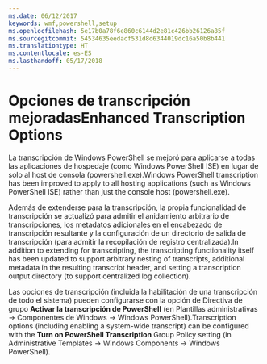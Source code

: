 ```yaml
---
ms.date: 06/12/2017
keywords: wmf,powershell,setup
ms.openlocfilehash: 5e17b0a78f6e860c6144d2e81c426bb26126a85f
ms.sourcegitcommit: 54534635eedacf531d8d6344019dc16a50b8b441
ms.translationtype: HT
ms.contentlocale: es-ES
ms.lasthandoff: 05/17/2018
---
```

# <a name="enhanced-transcription-options"></a><span data-ttu-id="28a48-102">Opciones de transcripción mejoradas</span><span class="sxs-lookup"><span data-stu-id="28a48-102">Enhanced Transcription Options</span></span>

<span data-ttu-id="28a48-103">La transcripción de Windows PowerShell se mejoró para aplicarse a todas las aplicaciones de hospedaje (como Windows PowerShell ISE) en lugar de solo al host de consola (powershell.exe).</span><span class="sxs-lookup"><span data-stu-id="28a48-103">Windows PowerShell transcription has been improved to apply to all hosting applications (such as Windows PowerShell ISE) rather than just the console host (powershell.exe).</span></span>

<span data-ttu-id="28a48-104">Además de extenderse para la transcripción, la propia funcionalidad de transcripción se actualizó para admitir el anidamiento arbitrario de transcripciones, los metadatos adicionales en el encabezado de transcripción resultante y la configuración de un directorio de salida de transcripción (para admitir la recopilación de registro centralizada).</span><span class="sxs-lookup"><span data-stu-id="28a48-104">In addition to extending for transcripting, the transcripting functionality itself has been updated to support arbitrary nesting of transcripts, additional metadata in the resulting transcript header, and setting a transcription output directory (to support centralized log collection).</span></span>

<span data-ttu-id="28a48-105">Las opciones de transcripción (incluida la habilitación de una transcripción de todo el sistema) pueden configurarse con la opción de Directiva de grupo **Activar la transcripción de PowerShell** (en Plantillas administrativas -> Componentes de Windows -> Windows PowerShell).</span><span class="sxs-lookup"><span data-stu-id="28a48-105">Transcription options (including enabling a system-wide transcript) can be configured with the **Turn on PowerShell Transcription** Group Policy setting (in Administrative Templates -> Windows Components -> Windows PowerShell).</span></span>

